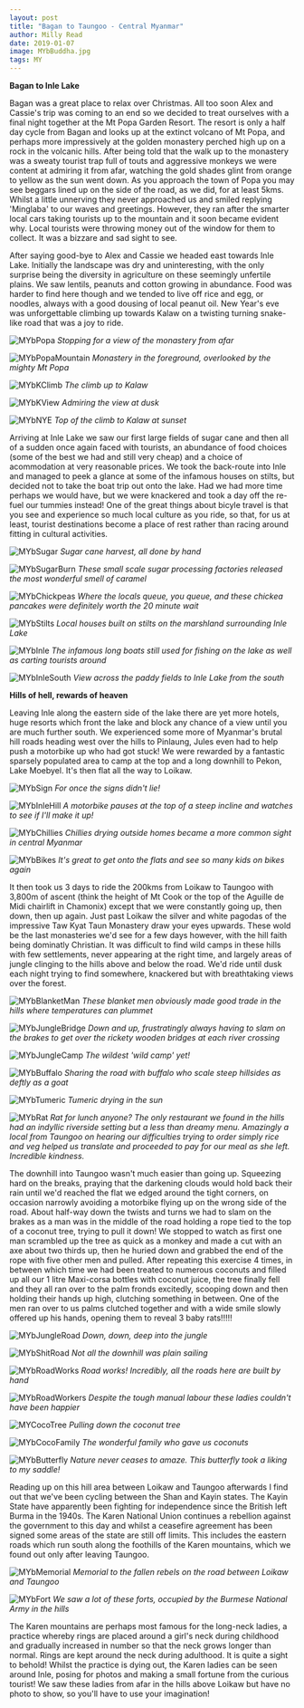 ```yaml
---
layout: post
title: "Bagan to Taungoo - Central Myanmar"
author: Milly Read
date: 2019-01-07
image: MYbBuddha.jpg
tags: MY
---
```


**Bagan to Inle Lake**  

Bagan was a great place to relax over Christmas. All too soon Alex and Cassie's trip was coming to an end so we decided to treat ourselves with a final night together at the Mt Popa Garden Resort. The resort is only a half day cycle from Bagan and looks up at the extinct volcano of Mt Popa, and perhaps more impressively at the golden monastery perched high up on a rock in the volcanic hills. After being told that the walk up to the monastery was a sweaty tourist trap full of touts and aggressive monkeys we were content at admiring it from afar, watching the gold shades glint from orange to yellow as the sun went down. As you approach the town of Popa you may see beggars lined up on the side of the road, as we did, for at least 5kms. Whilst a little unnerving they never approached us and smiled replying 'Minglaba' to our waves and greetings. However, they ran after the smarter local cars taking tourists up to the mountain and it soon became evident why. Local tourists were throwing money out of the window for them to collect. It was a bizzare and sad sight to see. 

After saying good-bye to Alex and Cassie we headed east towards Inle Lake. Initially the landscape was dry and uninteresting, with the only surprise being the diversity in agriculture on these seemingly unfertile plains. We saw lentils, peanuts and cotton growing in abundance. Food was harder to find here though and we tended to live off rice and egg, or noodles, always with a good dousing of local peanut oil. New Year's eve was unforgettable climbing up towards Kalaw on a twisting turning snake-like road that was a joy to ride. 

![MYbPopa](assets/img/MYbPopa.jpg) *Stopping for a view of the monastery from afar* 

![MYbPopaMountain](assets/img/MYbPopaMountain.JPG) *Monastery in the foreground, overlooked by the mighty Mt Popa* 

![MYbKClimb](assets/img/MYbKClimb.JPG) *The climb up to Kalaw*  

![MYbKView](assets/img/MYbKView.JPG) *Admiring the view at dusk*  

![MYbNYE](assets/img/MYbNYE.jpg) *Top of the climb to Kalaw at sunset*   

Arriving at Inle Lake we saw our first large fields of sugar cane and then all of a sudden once again faced with tourists, an abundance of food choices (some of the best we had and still very cheap) and a choice of acommodation at very reasonable prices. We took the back-route into Inle and managed to peek a glance at some of the infamous houses on stilts, but decided not to take the boat trip out onto the lake. Had we had more time perhaps we would have, but we were knackered and took a day off the re-fuel our tummies instead! One of the great things about bicyle travel is that you see and experience so much local culture as you ride, so that, for us at least, tourist destinations become a place of rest rather than racing around fitting in cultural activities.

![MYbSugar](assets/img/MYbSugar.JPG) *Sugar cane harvest, all done by hand*

![MYbSugarBurn](assets/img/MYbSugarBurn.jpg) *These small scale sugar processing factories released the most wonderful smell of caramel* 

![MYbChickpeas](assets/img/MYbChickpeas.jpg) *Where the locals queue, you queue, and these chickea pancakes were definitely worth the 20 minute wait*

![MYbStilts](assets/img/MYbStilts.jpg) *Local houses built on stilts on the marshland surrounding Inle Lake* 

![MYbInle](assets/img/MYbInle.JPG) *The infamous long boats still used for fishing on the lake as well as carting tourists around* 

![MYbInleSouth](assets/img/MYbInleSouth.JPG) *View across the paddy fields to Inle Lake from the south* 


**Hills of hell, rewards of heaven**

Leaving Inle along the eastern side of the lake there are yet more hotels, huge resorts which front the lake and block any chance of a view until you are much further south. We experienced some more of Myanmar's brutal hill roads heading west over the hills to Pinlaung, Jules even had to help push a motorbike up who had got stuck! We were rewarded by a fantastic sparsely populated area to camp at the top and a long downhill to Pekon, Lake Moebyel. It's then flat all the way to Loikaw.

![MYbSign](assets/img/MYbSign.jpg) *For once the signs didn't lie!* 

![MYbInleHill](assets/img/MYbInleHill.jpg) *A motorbike pauses at the top of a steep incline and watches to see if I'll make it up!* 

![MYbChillies](assets/img/MYbChillies.jpg) *Chillies drying outside homes became a more common sight in central Myanmar* 

![MYbBikes](assets/img/MYbBikes.jpg) *It's great to get onto the flats and see so many kids on bikes again*


It then took us 3 days to ride the 200kms from Loikaw to Taungoo with 3,800m of ascent (think the height of Mt Cook or the top of the Aguille de Midi chairlift in Chamonix) except that we were constantly going up, then down, then up again. Just past Loikaw the silver and white pagodas of the impressive Taw Kyat Taun Monastery draw your eyes upwards. These wold be the last monasteries we'd see for a few days however, with the hill faith being dominatly Christian. It was difficult to find wild camps in these hills with few settlements, never appearing at the right time, and largely areas of jungle clinging to the hills above and below the road. We'd ride until dusk each night trying to find somewhere, knackered but with breathtaking views over the forest. 

![MYbBlanketMan](assets/img/MYbBlanketMan.jpg) *These blanket men obviously made good trade in the hills where temperatures can plummet*  

![MYbJungleBridge](assets/img/MYbJungleBridge.jpg) *Down and up, frustratingly always having to slam on the brakes to get over the rickety wooden bridges at each river crossing* 

![MYbJungleCamp](assets/img/MYbJungleCamp.JPG) *The wildest 'wild camp' yet!*  

![MYbBuffalo](assets/img/MYbBuffalo.JPG) *Sharing the road with buffalo who scale steep hillsides as deftly as a goat*  

![MYbTumeric](assets/img/MYbTumeric.jpg) *Tumeric drying in the sun*

![MYbRat](assets/img/MYbRat.jpg) *Rat for lunch anyone? The only restaurant we found in the hills had an indyllic riverside setting but a less than dreamy menu. Amazingly a local from Taungoo on hearing our difficulties trying to order simply rice and veg helped us translate and proceeded to pay for our meal as she left. Incredible kindness.*

The downhill into Taungoo wasn't much easier than going up. Squeezing hard on the breaks, praying that the darkening clouds would hold back their rain until we'd reached the flat we edged around the tight corners, on occasion narrowly avoiding a motorbike flying up on the wrong side of the road. About half-way down the twists and turns we had to slam on the brakes as a man was in the middle of the road holding a rope tied to the top of a coconut tree, trying to pull it down! We stopped to watch as first one man scrambled up the tree as quick as a monkey and made a cut with an axe about two thirds up, then he huried down and grabbed the end of the rope with five other men and pulled. After repeating this exercise 4 times, in between which time we had been treated to numerous coconuts and filled up all our 1 litre Maxi-corsa bottles with coconut juice, the tree finally fell and they all ran over to the palm fronds excitedly, scooping down and then holding their hands up high, clutching something in between. One of the men ran over to us palms clutched together and with a wide smile slowly offered up his hands, opening them to reveal 3 baby rats!!!!! 

![MYbJungleRoad](assets/img/MYbJungleRoad.jpg) *Down, down, deep into the jungle* 

![MYbShitRoad](assets/img/MYbShitRoad.jpg) *Not all the downhill was plain sailing*  

![MYbRoadWorks](assets/img/MYbRoadWorks.jpg) *Road works! Incredibly, all the roads here are built by hand*

![MYbRoadWorkers](assets/img/MYbRoadWorkers.jpg) *Despite the tough manual labour these ladies couldn't have been happier*

![MYCocoTree](assets/img/MYbCocoTree.jpg) *Pulling down the coconut tree*

![MYbCocoFamily](assets/img/MYbCocoFamily.jpg) *The wonderful family who gave us coconuts*

![MYbButterfly](assets/img/MYbButterfly.jpg) *Nature never ceases to amaze. This butterfly took a liking to my saddle!*

Reading up on this hill area between Loikaw and Taungoo afterwards I find out that we've been cycling between the Shan and Kayin states. The Kayin State have apparently been fighting for independence since the British left Burma in the 1940s. The Karen National Union continues a rebellion against the government to this day and whilst a ceasefire agreement has been signed some areas of the state are still off limits. This includes the eastern roads which run south along the foothills of the Karen mountains, which we found out only after leaving Taungoo. 

![MYbMemorial](assets/img/MYbMemorial.jpg) *Memorial to the fallen rebels on the road between Loikaw and Taungoo*  

![MYbFort](assets/img/MYbFort.jpg) *We saw a lot of these forts, occupied by the Burmese National Army in the hills*

The Karen mountains are perhaps most famous for the long-neck ladies, a practice whereby rings are placed around a girl's neck during childhood and gradually increased in number so that the neck grows longer than normal. Rings are kept around the neck during adulthood. It is quite a sight to behold! Whilst the practice is dying out, the Karen ladies can be seen around Inle, posing for photos and making a small fortune from the curious tourist! We saw these ladies from afar in the hills above Loikaw but have no photo to show, so you'll have to use your imagination!
